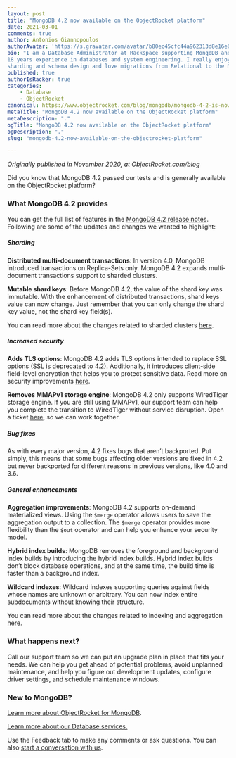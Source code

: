 ```yaml
---
layout: post
title: "MongoDB 4.2 now available on the ObjectRocket platform"
date: 2021-03-01
comments: true
author: Antonios Giannopoulos
authorAvatar: 'https://s.gravatar.com/avatar/b80ec45cfc44a962313d8e16e0381be4?s=80'
bio: "I am a Database Administrator at Rackspace supporting MongoDB and Cassandra. I have
18 years experience in databases and system engineering. I really enjoy challenges in
sharding and schema design and love migrations from Relational to the NoSQL world."
published: true
authorIsRacker: true
categories:
    - Database
    - ObjectRocket
canonical: https://www.objectrocket.com/blog/mongodb/mongodb-4-2-is-now-available-on-the-objectrocket-platform/
metaTitle: "MongoDB 4.2 now available on the ObjectRocket platform"
metaDescription: "."
ogTitle: "MongoDB 4.2 now available on the ObjectRocket platform"
ogDescription: "."
slug: "mongodb-4.2-now-available-on-the-objectrocket-platform"

---
```


*Originally published in November 2020, at ObjectRocket.com/blog*

Did you know that MongoDB 4.2 passed our tests and is generally available on the
ObjectRocket platform?

<!--more-->

### What MongoDB 4.2 provides

You can get the full list of features in the
[MongoDB 4.2 release notes](https://docs.mongodb.com/manual/release-notes/4.2). Following
are some of the updates and changes we wanted to highlight:

##### Sharding

**Distributed multi-document transactions**: In version 4.0, MongoDB introduced transactions
on Replica-Sets only. MongoDB 4.2 expands multi-document transactions support to sharded
clusters.

**Mutable shard keys**: Before MongoDB 4.2, the value of the shard key was immutable. With
the enhancement of distributed transactions, shard keys value can now change. Just remember
that you can only change the shard key value, not the shard key field(s).

You can read more about the changes related to sharded clusters
[here](https://www.slideshare.net/antgiann/sharding-in-mongodb-42-whatisnew).

##### Increased security

**Adds TLS options**: MongoDB 4.2 adds TLS options intended to replace SSL options (SSL is
deprecated to 4.2). Additionally, it introduces client-side field-level encryption that
helps you to protect sensitive data. Read more on security improvements
[here](https://docs.mongodb.com/manual/release-notes/4.2/#security-improvements).

**Removes MMAPv1 storage engine**: MongoDB 4.2 only supports WiredTiger storage engine. If
you are still using MMAPv1, our support team can help you complete the transition to
WiredTiger without service disruption. Open a ticket [here](https://objectrocket.zendesk.com/hc/en-us),
so we can work together.

##### Bug fixes

As with every major version, 4.2 fixes bugs that aren’t backported. Put simply, this means
that some bugs affecting older versions are fixed in 4.2 but never backported for different
reasons in previous versions, like 4.0 and 3.6.

##### General enhancements

**Aggregation improvements**: MongoDB 4.2 supports on-demand materialized views. Using the
`$merge` operator allows users to save the aggregation output to a collection. The `$merge`
operator provides more flexibility than the `$out` operator and can help you enhance your
security model.

**Hybrid index builds**: MongoDB removes the foreground and background index builds by
introducing the hybrid index builds. Hybrid index builds don’t block database operations,
and at the same time, the build time is faster than a background index.

**Wildcard indexes**: Wildcard indexes supporting queries against fields whose names are
unknown or arbitrary. You can now index entire subdocuments without knowing their structure.

You can read more about the changes related to indexing and aggregation
[here](https://www.slideshare.net/antgiann/new-indexing-and-aggregation-pipeline-capabilities-in-mongodb-42).

### What happens next?

Call our support team so we can put an upgrade plan in place that fits your needs. We can
help you get ahead of potential problems, avoid unplanned maintenance, and help you figure
out development updates, configure driver settings, and schedule maintenance windows.

### New to MongoDB? 

[Learn more about ObjectRocket for MongoDB](https://www.objectrocket.com/managed-mongodb/).

<a class="cta teal" id="cta" href="https://www.rackspace.com/data/databases">Learn more about our Database services.</a>

Use the Feedback tab to make any comments or ask questions. You can also [start a conversation with us](https://www.rackspace.com/contact).


